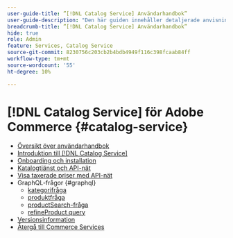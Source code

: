 ```yaml
---
user-guide-title: ”[!DNL Catalog Service] Användarhandbok”
user-guide-description: "Den här guiden innehåller detaljerade anvisningar om hur du använder [!DNL Catalog Service] för Adobe Commerce."
breadcrumb-title: ”[!DNL Catalog Service] Användarhandbok”
hide: true
role: Admin
feature: Services, Catalog Service
source-git-commit: 8230756c203cb2b4bdb4949f116c398fcaab84ff
workflow-type: tm+mt
source-wordcount: '55'
ht-degree: 10%

---
```


# [!DNL Catalog Service] för Adobe Commerce {#catalog-service}

- [Översikt över användarhandbok](guide-overview.md)
- [Introduktion till [!DNL Catalog Service]](overview.md)
- [Onboarding och installation](installation.md)
- [Katalogtjänst och API-nät](mesh.md)
- [Visa taxerade priser med API-nät](taxes.md)
- GraphQL-frågor {#graphql}
   - [kategorifråga](https://developer.adobe.com/commerce/services/graphql/catalog-service/categories/)
   - [produktfråga](https://developer.adobe.com/commerce/services/graphql/catalog-service/products/)
   - [productSearch-fråga](https://developer.adobe.com/commerce/services/graphql/catalog-service/product-search/)
   - [refineProduct query](https://developer.adobe.com/commerce/services/graphql/catalog-service/refine-product/)
- [Versionsinformation](release-notes.md)
- [Återgå till Commerce Services](https://experienceleague.adobe.com/en/docs/commerce-merchant-services/user-guides/home)
